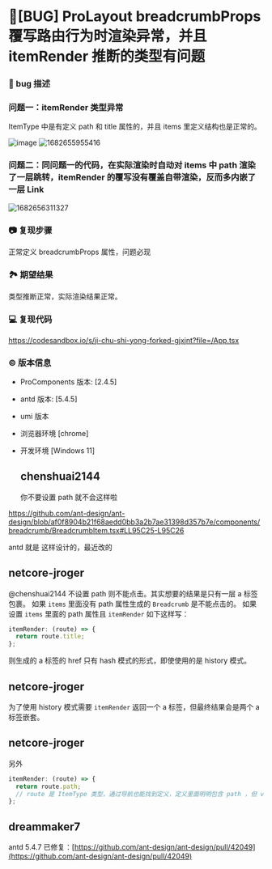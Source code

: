 # 🐛[BUG] ProLayout breadcrumbProps 覆写路由行为时渲染异常，并且 itemRender 推断的类型有问题

### 🐛 bug 描述

### 问题一：itemRender 类型异常

ItemType 中是有定义 path 和 title 属性的，并且 items 里定义结构也是正常的。

![image](https://user-images.githubusercontent.com/74588098/235053859-07247228-b785-4ecb-a902-418cee99d2a1.png)
![1682655955416](https://user-images.githubusercontent.com/74588098/235054014-cc5bb7cc-08a4-4c90-896f-61344f9e7733.png)

### 问题二：同问题一的代码，在实际渲染时自动对 items 中 path 渲染了一层跳转，itemRender 的覆写没有覆盖自带渲染，反而多内嵌了一层 Link

![1682656311327](https://user-images.githubusercontent.com/74588098/235054739-b66442e5-68f6-46fe-9266-03be377f1ad9.png)

### 📷 复现步骤

正常定义 breadcrumbProps 属性，问题必现

### 🏞 期望结果

类型推断正常，实际渲染结果正常。

### 💻 复现代码

https://codesandbox.io/s/ji-chu-shi-yong-forked-gjxjnt?file=/App.tsx

### © 版本信息

- ProComponents 版本: [2.4.5]
- antd 版本: [5.4.5]
- umi 版本
- 浏览器环境 [chrome]
- 开发环境 [Windows 11]

  ## chenshuai2144

  你不要设置 path 就不会这样啦

https://github.com/ant-design/ant-design/blob/af0f8904b21f68aedd0bb3a2b7ae31398d357b7e/components/breadcrumb/BreadcrumbItem.tsx#LL95C25-L95C26

antd 就是 这样设计的，最近改的

## netcore-jroger

@chenshuai2144 不设置 path 则不能点击。其实想要的结果是只有一层 a 标签包裹。
如果 `items` 里面没有 path 属性生成的 `Breadcrumb` 是不能点击的。
如果设置 `items` 里面的 path 属性且 `itemRender` 如下这样写：

```js
itemRender: (route) => {
  return route.title;
};
```

则生成的 a 标签的 href 只有 hash 模式的形式，即使使用的是 history 模式。

## netcore-jroger

为了使用 history 模式需要 `itemRender` 返回一个 a 标签，但最终结果会是两个 a 标签嵌套。

## netcore-jroger

另外

```js
itemRender: (route) => {
  return route.path;
  // route 是 ItemType 类型，通过导航也能找到定义，定义里面明明包含 path ，但 vscode 会提示不包含 path 属性.
};
```

## dreammaker7

antd 5.4.7 已修复：[https://github.com/ant-design/ant-design/pull/42049](https://github.com/ant-design/ant-design/pull/42049)
